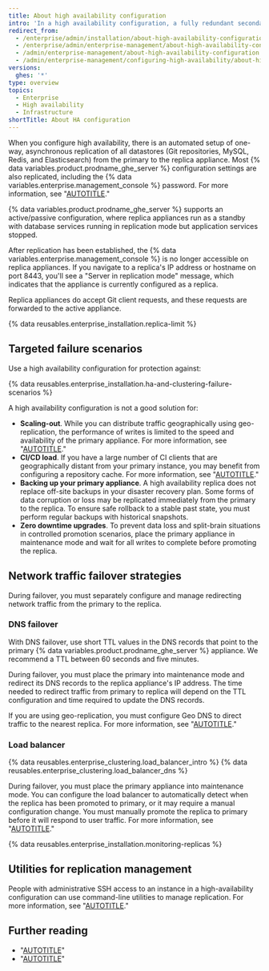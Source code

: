 ```yaml
---
title: About high availability configuration
intro: 'In a high availability configuration, a fully redundant secondary {% data variables.product.prodname_ghe_server %} appliance is kept in sync with the primary appliance through replication of all major datastores.'
redirect_from:
  - /enterprise/admin/installation/about-high-availability-configuration
  - /enterprise/admin/enterprise-management/about-high-availability-configuration
  - /admin/enterprise-management/about-high-availability-configuration
  - /admin/enterprise-management/configuring-high-availability/about-high-availability-configuration
versions:
  ghes: '*'
type: overview
topics:
  - Enterprise
  - High availability
  - Infrastructure
shortTitle: About HA configuration
---
```

When you configure high availability, there is an automated setup of one-way, asynchronous replication of all datastores (Git repositories, MySQL, Redis, and Elasticsearch) from the primary to the replica appliance. Most {% data variables.product.prodname_ghe_server %} configuration settings are also replicated, including the {% data variables.enterprise.management_console %} password. For more information, see "[AUTOTITLE](/admin/configuration/administering-your-instance-from-the-management-console)."

{% data variables.product.prodname_ghe_server %} supports an active/passive configuration, where replica appliances run as a standby with database services running in replication mode but application services stopped.

After replication has been established, the {% data variables.enterprise.management_console %} is no longer accessible on replica appliances. If you navigate to a replica's IP address or hostname on port 8443, you'll see a "Server in replication mode" message, which indicates that the appliance is currently configured as a replica.

Replica appliances do accept Git client requests, and these requests are forwarded to the active appliance.

{% data reusables.enterprise_installation.replica-limit %}

## Targeted failure scenarios

Use a high availability configuration for protection against:

{% data reusables.enterprise_installation.ha-and-clustering-failure-scenarios %}

A high availability configuration is not a good solution for:

- **Scaling-out**. While you can distribute traffic geographically using geo-replication, the performance of writes is limited to the speed and availability of the primary appliance. For more information, see "[AUTOTITLE](/admin/enterprise-management/configuring-high-availability/about-geo-replication)."
- **CI/CD load**. If you have a large number of CI clients that are geographically distant from your primary instance, you may benefit from configuring a repository cache. For more information, see "[AUTOTITLE](/admin/enterprise-management/caching-repositories/about-repository-caching)."
- **Backing up your primary appliance**. A high availability replica does not replace off-site backups in your disaster recovery plan. Some forms of data corruption or loss may be replicated immediately from the primary to the replica. To ensure safe rollback to a stable past state, you must perform regular backups with historical snapshots.
- **Zero downtime upgrades**. To prevent data loss and split-brain situations in controlled promotion scenarios, place the primary appliance in maintenance mode and wait for all writes to complete before promoting the replica.

## Network traffic failover strategies

During failover, you must separately configure and manage redirecting network traffic from the primary to the replica.

### DNS failover

With DNS failover, use short TTL values in the DNS records that point to the primary {% data variables.product.prodname_ghe_server %} appliance. We recommend a TTL between 60 seconds and five minutes.

During failover, you must place the primary into maintenance mode and redirect its DNS records to the replica appliance's IP address. The time needed to redirect traffic from primary to replica will depend on the TTL configuration and time required to update the DNS records.

If you are using geo-replication, you must configure Geo DNS to direct traffic to the nearest replica. For more information, see "[AUTOTITLE](/admin/enterprise-management/configuring-high-availability/about-geo-replication)."

### Load balancer

{% data reusables.enterprise_clustering.load_balancer_intro %} {% data reusables.enterprise_clustering.load_balancer_dns %}

During failover, you must place the primary appliance into maintenance mode. You can configure the load balancer to automatically detect when the replica has been promoted to primary, or it may require a manual configuration change. You must manually promote the replica to primary before it will respond to user traffic. For more information, see "[AUTOTITLE](/admin/configuration/configuring-network-settings/using-github-enterprise-server-with-a-load-balancer)."

{% data reusables.enterprise_installation.monitoring-replicas %}

## Utilities for replication management

People with administrative SSH access to an instance in a high-availability configuration can use command-line utilities to manage replication. For more information, see "[AUTOTITLE](/admin/configuration/configuring-your-enterprise/command-line-utilities#high-availability)."

## Further reading

- "[AUTOTITLE](/admin/enterprise-management/configuring-high-availability/creating-a-high-availability-replica)"
- "[AUTOTITLE](/admin/configuration/configuring-network-settings/network-ports)"

